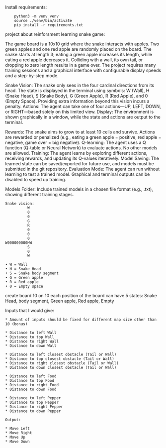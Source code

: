 
Install requirements:
```
    python3 -m venv venv
    source ./venv/bin/activate
    pip install -r requirements.txt
```
project about reinforsment learning snake game:

The game board is a 10x10 grid where the snake interacts with apples.
Two green apples and one red apple are randomly placed on the board.
The snake starts at length 3; eating a green apple increases its length, while eating a red apple decreases it.
Colliding with a wall, its own tail, or dropping to zero length results in a game over.
The project requires many training sessions and a graphical interface with configurable display speeds and a step-by-step mode.

Snake Vision: The snake only sees in the four cardinal directions from its head. The state is displayed in the terminal using symbols: W (Wall), H (Snake Head), S (Snake Body), G (Green Apple), R (Red Apple), and 0 (Empty Space). Providing extra information beyond this vision incurs a penalty.
Actions: The agent can take one of four actions—UP, LEFT, DOWN, or RIGHT—based solely on this limited view.
Display: The environment is shown graphically in a window, while the state and actions are output to the terminal.

Rewards: The snake aims to grow to at least 10 cells and survive. Actions are rewarded or penalized (e.g., eating a green apple = positive, red apple = negative, game over = big negative).
Q-learning: The agent uses a Q function (Q-table or Neural Network) to evaluate actions. No other models are allowed.
Training: The agent learns by exploring different actions, receiving rewards, and updating its Q-values iteratively.
Model Saving: The learned state can be saved/exported for future use, and models must be submitted in the git repository.
Evaluation Mode: The agent can run without learning to test a trained model. Graphical and terminal outputs can be disabled to speed up training.

Models Folder: Include trained models in a chosen file format (e.g., .txt), showing different training stages.
```
Snake vision:
          W
          0
          0
          G
          R
          0
          0
          0
W000000000HW
          S
          0
          W

• W = Wall
• H = Snake Head
• S = Snake body segment
• G = Green apple
• R = Red apple
• 0 = Empty space
```
create board 10 on 10
each position of the board can have 5 states: Snake Head, body segment, Green apple, Red apple, Empty



Inputs that I would give:

    * Amount of inputs should be fixed for different map size other than 10 (bonus)

    * Distance to left Wall
    * Distance to top Wall
    * Distance to right Wall
    * Distance to down Wall

    * Distance to left closest obstacle (Tail or Wall)
    * Distance to top closest obstacle (Tail or Wall)
    * Distance to right closest obstacle (Tail or Wall)
    * Distance to down closest obstacle (Tail or Wall)

    * Distance to left Food
    * Distance to top Food
    * Distance to right Food
    * Distance to down Food

    * Distance to left Pepper
    * Distance to top Pepper
    * Distance to right Pepper
    * Distance to down Pepper

    Output:

    * Move Left
    * Move Right
    * Move Up
    * Move Down

